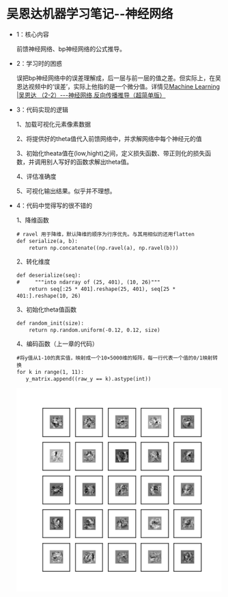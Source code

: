 # 吴恩达机器学习笔记--神经网络

* 1：核心内容

   前馈神经网络、bp神经网络的公式推导。

* 2：学习时的困惑

   误把bp神经网络中的误差理解成，后一层与前一层的值之差。但实际上，在吴恩达视频中的‘误差’，实际上他指的是一个微分值。详情见[Machine Learning |吴恩达 （2-2）---神经网络,反向传播推导（超简单版）](https://blog.csdn.net/weixin_40920228/article/details/80709216)

* 3：代码实现的逻辑
   
   1、加载可视化元素像素数据
   
   2、将提供好的theta值代入前馈网络中，并求解网络中每个神经元的值
   
   3、初始化theata值在(low,hight)之间，定义损失函数、带正则化的损失函数，并调用别人写好的函数求解出theta值。
   
   4、评估准确度
   
   5、可视化输出结果。似乎并不理想。
   
   
* 4：代码中觉得写的很不错的

   1、降维函数

   ```
   # ravel 用于降维，默认降维的顺序为行序优先。与其用相似的还用flatten
   def serialize(a, b):
       return np.concatenate((np.ravel(a), np.ravel(b)))
   ```

   2、转化维度
   ```
   def deserialize(seq):
   #     """into ndarray of (25, 401), (10, 26)"""
       return seq[:25 * 401].reshape(25, 401), seq[25 * 401:].reshape(10, 26)
   ```

   3、初始化theta值函数

   ```
   def random_init(size):
       return np.random.uniform(-0.12, 0.12, size)
   
   ```
 
   4、编码函数（上一章的代码）

   ```
   #将y值从1-10的真实值，映射成一个10×5000维的矩阵，每一行代表一个值的0/1映射转换
   for k in range(1, 11):
      y_matrix.append((raw_y == k).astype(int))

   ```


  ![输出结果可视化](https://raw.githubusercontent.com/pengxl8518/machine-learning-/master/figure_1.png)
